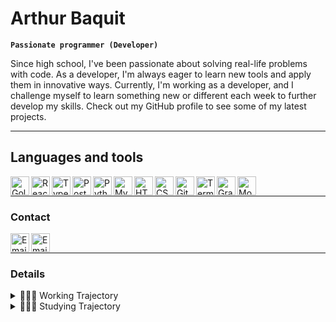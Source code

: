 # Arthur Baquit

**`Passionate programmer (Developer)`**
</br>

Since high school, I've been passionate about solving real-life problems with code. As a developer, I'm always eager to learn new tools and apply them in innovative ways. Currently, I'm working as a developer, and I challenge myself to learn something new or different each week to further develop my skills. Check out my GitHub profile to see some of my latest projects.

---

## Languages and tools

<img align="left" width="30px" src="https://cdn.jsdelivr.net/gh/devicons/devicon/icons/go/go-original.svg" alt="Golang" style="max-width: 100%;" />
<img align="left" width="30px" src="https://cdn.jsdelivr.net/gh/devicons/devicon@latest/icons/react/react-original.svg" alt="React" style="max-width: 100%;" />
<img align="left" width="30px" src="https://cdn.jsdelivr.net/gh/devicons/devicon/icons/typescript/typescript-original.svg" alt="Typescript" style="max-width: 100%;" />
<img align="left" width="30px" src="https://cdn.jsdelivr.net/gh/devicons/devicon/icons/postgresql/postgresql-original.svg" alt="PostgreSQL" style="max-width: 100%;" />
<img align="left" width="30px" src="https://cdn.jsdelivr.net/gh/devicons/devicon/icons/python/python-original.svg" alt="Python" style="max-width: 100%;" />
<img align="left" width="30px" src="https://cdn.jsdelivr.net/gh/devicons/devicon/icons/mysql/mysql-original.svg" alt="MySQL" style="max-width: 100%;" />
<img align="left" width="30px" src="https://cdn.jsdelivr.net/gh/devicons/devicon/icons/html5/html5-original.svg" alt="HTML5" style="max-width: 100%;" />
<img align="left" width="30px" src="https://cdn.jsdelivr.net/gh/devicons/devicon/icons/css3/css3-original.svg" alt="CSS3" style="max-width: 100%;" />
<img align="left" width="30px" src="https://user-images.githubusercontent.com/3369400/139448065-39a229ba-4b06-434b-bc67-616e2ed80c8f.png" alt="GitHub" style="max-width: 100%;" />
<img align="left" width="30px" src="https://img.icons8.com/ios-filled/512/console.png" alt="Terminal" style="max-width: 100%;" />
<img align="left" width="30px" src="https://cdn.jsdelivr.net/gh/devicons/devicon/icons/graphql/graphql-plain.svg" alt="GraphQL" style="max-width: 100%;" />
<img align="left" width="30px" src="https://cdn.jsdelivr.net/gh/devicons/devicon/icons/mongodb/mongodb-original.svg" alt="MongoDB" style="max-width: 100%;" />

</br>

---

### Contact

<a href=https://www.linkedin.com/in/arthur-baquit/><img align="left" alt="Email" width="30px" src="https://img.icons8.com/ios/512/linkedin.png" style="max-width: 100%;"></a> <a href=mailto:arthur.baquit@hotmail.com><img align="left" alt="Email" width="30px" src="https://img.icons8.com/ios/512/mail.png" style="max-width: 100%;"></a>
</br>

---

### Details

<details>
  <summary>👨🏻‍💻 Working Trajectory</summary>
  
- At **SuaQuadra**, a real estate platform that connects entrepreneurs with potential business locations, I mainly used **Golang** and **React/TypeScript**.
- At **Clubbi**, a platform that connects small merchants with major retail chains (known as "atacarejos" in Portuguese), I mainly used **typed Python** and **React/TypeScript**.
- At **Osaka University**, I worked in a robotics lab that had partnerships with companies such as **Toyota**. Here, I mainly used **Python**, **C++**, and **ROS**.
</details>

<details>
  <summary>👨🏻‍🎓 Studying Trajectory</summary>
  
  During high school, I participated in programming science Olympiads, where I won several medals programming in **C/C++**. After joining a Brazilian university, I gained experience in various fields, from microprocessors like **Arduino** applied in IoT to **machine learning**. During that time, I also had the opportunity to learn multiple programming languages such as **R**, **Mathematica**, **Python**, and **Java**.  
  After careful consideration, I decided to pursue my Bachelor's degree in **System Science** at **Osaka University** in Japan. There, I worked in a lab that had partnerships with companies such as **Toyota**, where I gained hands-on experience in robotics using **C++**, **ROS**, and **Python**.

In the past few years, I have had the opportunity to move away from the research world and join the dynamic world of startups, where I started developing web applications and working with web development. Today, I spend my time as a developer, continuously learning through online resources and completing various **Udemy courses** to expand my knowledge and skillset.

</details>

<!--
**arthurbaquit/arthurbaquit** is a ✨ _special_ ✨ repository because its `README.md` (this file) appears on your GitHub profile.

Here are some ideas to get you started:

- 🔭 I’m currently working on ...
- 🌱 I’m currently learning ...
- 👯 I’m looking to collaborate on ...
- 🤔 I’m looking for help with ...
- 💬 Ask me about ...
- 📫 How to reach me: ...
- 😄 Pronouns: ...
- ⚡ Fun fact: ...
-->
